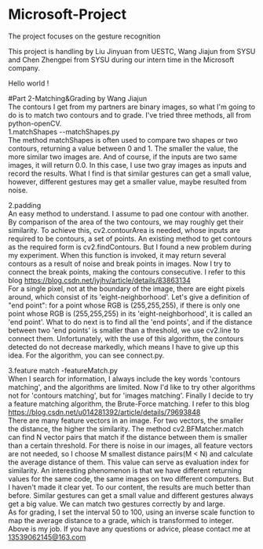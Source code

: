 # Microsoft-Project
The project focuses on the gesture recognition 

This project is handling by Liu Jinyuan from UESTC, Wang Jiajun from SYSU and Chen Zhengpei from SYSU during our intern time in the Microsoft company.

Hello world !

#Part 2-Matching&Grading  by Wang Jiajun  
The contours I get from my partners are binary images, so what I'm going to do is to match two contours and to grade. I've tried three methods, all from python-openCV.  
1.matchShapes --matchShapes.py  
The method matchShapes is often used to compare two shapes or two contours, returning a value between 0 and 1. The smaller the value, the more similar two images are. And of course, if the inputs are two same images, it will return 0.0. In this case, I use two gray images as inputs and record the results. What I find is that similar gestures can get a small value, however, different gestures may get a smaller value, maybe resulted from noise.  

2.padding  
An easy method to understand. I assume to pad one contour with another. By comparison of the area of the two contours, we may roughly get their similarity. To achieve this, cv2.contourArea is needed, whose inputs are required to be contours, a set of points. An existing method to get contours as the required form is cv2.findContours. But I found a new problem during my experiment. When this function is invoked, it may return several contours as a result of noise and break points in images. Now I try to connect the break points, making the contours consecutive. I refer to this blog https://blog.csdn.net/jyjhv/article/details/83863134  
For a single pixel, not at the boundary of the image, there are eight pixels around, which consist of its 'eight-neighborhood'. Let's give a definition of "end point": for a point whose RGB is (255,255,255), if there is only one point whose RGB is (255,255,255) in its 'eight-neighborhood', it is called an 'end point'. What to do next is to find all the 'end points', and if the distance between two 'end points' is smaller than a threshold, we use cv2.line to connect them. Unfortunately, with the use of this algorithm, the contours detected do not decrease markedly, which means I have to give up this idea. For the algorithm, you can see connect.py.   

3.feature match -featureMatch.py  
When I search for information, I always include the key words 'contours matching', and the algorithms are limited. Now I'd like to try other algorithms not for 'contours matching', but for 'images matching'. Finally I decide to try a feature matching algorithm, the Brute-Force matching. I refer to this blog https://blog.csdn.net/u014281392/article/details/79693848  
There are many feature vectors in an image. For two vectors, the smaller the distance, the higher the similarity. The method cv2.BFMatcher.match can find N vector pairs that match if the distance between them is smaller than a certain threshold. For there is noise in our images, all feature vectors are not needed, so I choose M smallest distance pairs(M < N) and calculate the average distance of them. This value can serve as evaluation index for similarity. An interesting phenomenon is that we have different returning values for the same code, the same images on two different computers. But I haven't made it clear yet. To our content, the results are much better than before. Similar gestures can get a small value and different gestures always get a big value. We can match two gestures correctly by and large.  
As for grading, I set the interval 50 to 100, using an inverse scale function to map the average distance to a grade, which is transformed to integer.  
Above is my job. If you have any questions or advice, please contact me at 13539062145@163.com
